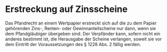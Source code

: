 # Erstreckung auf Zinsscheine

Das Pfandrecht an einem Wertpapier erstreckt sich auf die zu dem Papier gehörenden Zins-, Renten- oder Gewinnanteilscheine nur dann, wenn sie dem Pfandgläubiger übergeben sind. Der Verpfänder kann, sofern nicht ein anderes bestimmt ist, die Herausgabe der Scheine verlangen, soweit sie vor dem Eintritt der Voraussetzungen des § 1228 Abs. 2 fällig werden. 

